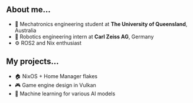 ## About me...

- 📜 Mechatronics engineering student at **The University of Queensland**, Australia
- 💼 Robotics engineering intern at **Carl Zeiss AG**, Germany
- ⚙️ ROS2 and Nix enthusiast

## My projects...

- 🏠 NixOS + Home Manager flakes
- 🎮 Game engine design in Vulkan
- 🧠 Machine learning for various AI models
